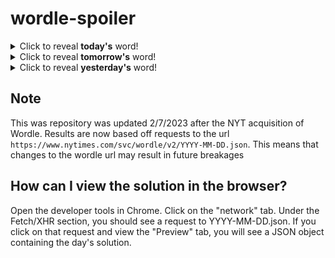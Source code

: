 # wordle-spoiler

<details>
  <summary>Click to reveal <b>today's</b> word!</summary>
  <br>
  <b> acorn </b>
</details>

<details>
  <summary>Click to reveal <b>tomorrow's</b> word!</summary>
  <br>
  <b> brace </b>
</details>

<details>
  <summary>Click to reveal <b>yesterday's</b> word!</summary>
  <br>
  <b> shore </b>
</details>

## Note
This was repository was updated 2/7/2023 after the NYT acquisition of Wordle. Results are now based off requests to the url `https://www.nytimes.com/svc/wordle/v2/YYYY-MM-DD.json`. This means that changes to the wordle url may result in future breakages

## How can I view the solution in the browser?
Open the developer tools in Chrome. Click on the "network" tab. Under the Fetch/XHR section, you should see a request to YYYY-MM-DD.json. If you click on that request and view the "Preview" tab, you will see a JSON object containing the day's solution.